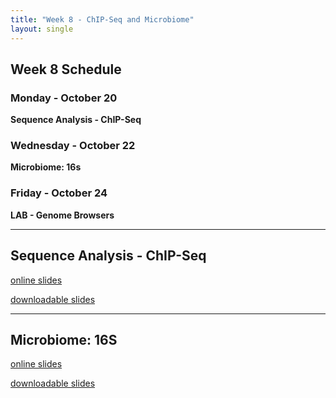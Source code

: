 ```yaml
---
title: "Week 8 - ChIP-Seq and Microbiome"
layout: single
---
```


## Week 8 Schedule

### Monday - October 20
**Sequence Analysis - ChIP-Seq**

### Wednesday - October 22
**Microbiome: 16s**

### Friday - October 24
**LAB - Genome Browsers**

---

## Sequence Analysis - ChIP-Seq

[online slides](https://docs.google.com/presentation/d/1J3ya4eEYj6Y4ZiS67vNox1dpaPUujbvDhnqWmLTAC40/present?usp=sharing)

[downloadable slides](https://docs.google.com/presentation/d/1J3ya4eEYj6Y4ZiS67vNox1dpaPUujbvDhnqWmLTAC40/export/pptx)

---

## Microbiome: 16S

[online slides](https://docs.google.com/presentation/d/1iir7MCFph7vvHLsjts0HI_zel98nrttNWCigku-VzF8/present?usp=sharing)

[downloadable slides](https://docs.google.com/presentation/d/1iir7MCFph7vvHLsjts0HI_zel98nrttNWCigku-VzF8/export/pptx)
